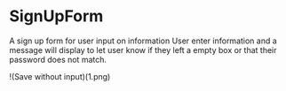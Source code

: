 # SignUpForm
A sign up form for user input on information
User enter information and a message will display to let user know if they left a empty box or that their password does not match.

!(Save without input)(1.png)
